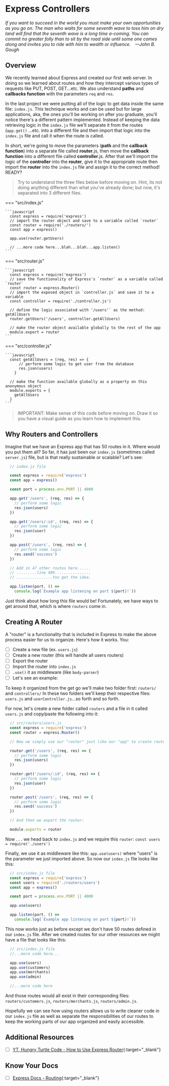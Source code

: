 # Express Controllers

*If you want to succeed in the world you must make your own opportunities as you go on. The man who waits for some seventh wave to toss him on dry land will find that the seventh wave is a long time a-coming. You can commit no greater folly than to sit by the road side until some one comes along and invites you to ride with him to wealth or influence. —John B. Gough*

## Overview

We recently learned about Express and created our first web server. In doing so we learned about routes and how they intercept various types of requests like PUT, POST, GET...etc. We also understand **paths** and **callbacks function** with the parameters `req` and `res`.

<!-- ? TODO cover body-parser? -->
In the last project we were putting all of the logic to get data inside the same file: `index.js`. This technique works and can be used but for large applications, aka, the ones you'll be working on after you graduate, you'll notice there's a different pattern implemented. Instead of keeping the data retrieving logic in the `index.js` file we'll separate it from the routes (`app.get()` ...etc. into a different file and then import that logic into the `index.js` file and call it when the route is called.

In short, we're going to move the parameters (**path** and the **callback function**) into a separate file called **router**.js, then move the **callback function** into a different file called **controller**.js. After that we'll import the logic of the **controller** into the **router**, give it to the appropriate route then import the **router** into the `index.js` file and assign it to the correct method! READY?

  > Try to understand the three files below before moving on. Hint, its not doing anything different than what you've already done; but now, it's separated into 3 different files.

=== "src/index.js"

    ```javascript
      const express = require('express')
      // import the router object and save to a variable called `router`
      const router = require('./routers/')
      const app = express()

      app.use(router.getUsers)

      // ...more code here...blah...blah...app.listen()
    ```

=== "src/router.js"

    ```javascript
      const express = require('express')
      // save the functionality of Express's `router` as a variable called `router`
      const router = express.Router()
      // import the exposed object in `controller.js` and save it to a variable
      const controller = require('./controller.js')

      // define the logic associated with '/users'` as the method: getAllUsers
      router.getUsers('/users', controller.getAllUsers)

      // make the router object available globally to the rest of the app
      module.export = router
    ```

=== "src/controller.js"

    ```javascript
      const getAllUsers = (req, res) => {
          // perform some logic to get user from the database
          res.json(users)
        }
    
      // make the function available globally as a property on this anonymous object
      module.exports = {
        getAllUsers
      }
    ```

  > IMPORTANT: Make sense of this code before moving on. Draw it so you have a visual guide as you learn how to implement this.

## Why Routers and Controllers

Imagine that we have an Express app that has 50 routes in it. Where would you put them all? So far, it has just been our `index.js` (sometimes called `server.js`) file, but is that really sustainable or scalable? Let's see:

```javascript
  // index.js file

  const express = require('express')
  const app = express()

  const port = process.env.PORT || 4000

  app.get('/users', (req, res) => {
    // perform some logic
    res.json(users)
  })

  app.get('/users/:id', (req, res) => {
    // perform some logic
    res.json(user)
  })

  app.post('/users', (req, res) => {
    // perform some logic
    res.send('success')
  })

  // Add in 47 other routes here......
  // .........line 489................
  // ................You get the idea.

  app.listen(port, () =>
    console.log(`Example app listening on port ${port}!`))
```

Just think about how long this file would be! Fortunately, we have ways to get around that, which is where `routers` come in.

## Creating A Router

A "router" is a functionality that is included in Express to make the above process easier for us to organize. Here's how it works. You:

- [ ] Create a new file (ex. `users.js`)
- [ ] Create a new router (this will handle all users routers)
- [ ] Export the router
- [ ] Import the router into `index.js`
- [ ] `.use()` it as middleware (like `body-parser`)
- [ ] Let's see an example:

To keep it organized from the get go we'll make two folder first: `routers/` and `controllers/` In these two folders we'll keep their respective files: `users.js` and `userController.js`...so forth and so forth.

For now, let's create a new folder called `routers` and a file in it called `users.js` and copy/paste the following into it:

```javascript
  // src/routers/users.js
  const express = require('express')
  const router = express.Router()

  // Now we simply use our "router" just like our "app" to create routes.

  router.get('/users', (req, res) => {
    // perform some logic
    res.json(users)
  })

  router.get('/users/:id', (req, res) => {
    // perform some logic
    res.json(user)
  })

  router.post('/users', (req, res) => {
    // perform some logic
    res.send('success')
  })

  // And then we export the router:

  module.exports = router
```

Now . . . we head back to `index.js` and we require this `router`: `const users = require('./users')`

Finally, we use it as middleware like this: `app.use(users)` where "users" is the parameter we just imported above. So now our `index.js` file looks like this:

```javascript
  // src/index.js file
  const express = require('express')
  const users = require('./routers/users')
  const app = express()

  const port = process.env.PORT || 4000

  app.use(users)

  app.listen(port, () =>
    console.log(`Example app listening on port ${port}!`))
```

This now works just as before except we don't have 50 routes defined in our `index.js` file. After we created routes for our other resources we might have a file that looks like this:

```javascript
  // src/index.js file
  //...more code here...

  app.use(users)
  app.use(customers)
  app.use(merchants)
  app.use(admin)

  //...more code here
```

And those routes would all exist in their corresponding files: `routers/customers.js`, `routers/merchants.js`, `routers/admin.js`.

Hopefully we can see how using routers allows us to write cleaner code in our `index.js` file as well as separate the responsibilities of our routes to keep the working parts of our app organized and easily accessible.

## Additional Resources

- [ ] [YT, Hungry Turtle Code - How to Use Express Router](https://youtu.be/paNikhYqdz0){:target="_blank"}

## Know Your Docs

- [ ] [Express Docs - Routing](https://expressjs.com/en/guide/routing.html){:target="_blank"}